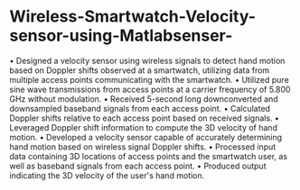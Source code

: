 # Wireless-Smartwatch-Velocity-sensor-using-Matlabsenser-

•	Designed a velocity sensor using wireless signals to detect hand motion based on Doppler shifts observed at a smartwatch, utilizing data from multiple access points communicating with the smartwatch.
•	Utilized pure sine wave transmissions from access points at a carrier frequency of 5.800 GHz without modulation.
•	Received 5-second long downconverted and downsampled baseband signals from each access point.
•	Calculated Doppler shifts relative to each access point based on received signals.
•	Leveraged Doppler shift information to compute the 3D velocity of hand motion.
•	Developed a velocity sensor capable of accurately determining hand motion based on wireless signal Doppler shifts.
•	Processed input data containing 3D locations of access points and the smartwatch user, as well as baseband signals from each access point.
•	Produced output indicating the 3D velocity of the user's hand motion.

